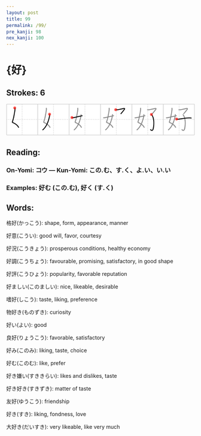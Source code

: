 ```yaml
---
layout: post
title: 99
permalink: /99/
pre_kanji: 98
nex_kanji: 100
---
```


# {好}

## Strokes: 6

<div class="stroke"><img src="../images/E5A5BD.png" /></div>

## Reading:

### On-Yomi: コウ &mdash; Kun-Yomi: この.む、す.く、よ.い、い.い

### Examples: 好む (この.む), 好く (す.く)

## Words:

格好(かっこう): shape, form, appearance, manner

好意(こうい): good will, favor, courtesy

好況(こうきょう): prosperous conditions, healthy economy

好調(こうちょう): favourable, promising, satisfactory, in good shape

好評(こうひょう): popularity, favorable reputation

好ましい(このましい): nice, likeable, desirable

嗜好(しこう): taste, liking, preference

物好き(ものずき): curiosity

好い(よい): good

良好(りょうこう): favorable, satisfactory

好み(このみ): liking, taste, choice

好む(このむ): like, prefer

好き嫌い(すききらい): likes and dislikes, taste

好き好き(すきずき): matter of taste

友好(ゆうこう): friendship

好き(すき): liking, fondness, love

大好き(だいすき): very likeable, like very much
